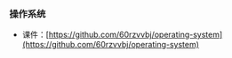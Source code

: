 ### 操作系统
- 课件：[https://github.com/60rzvvbj/operating-system](https://github.com/60rzvvbj/operating-system)

